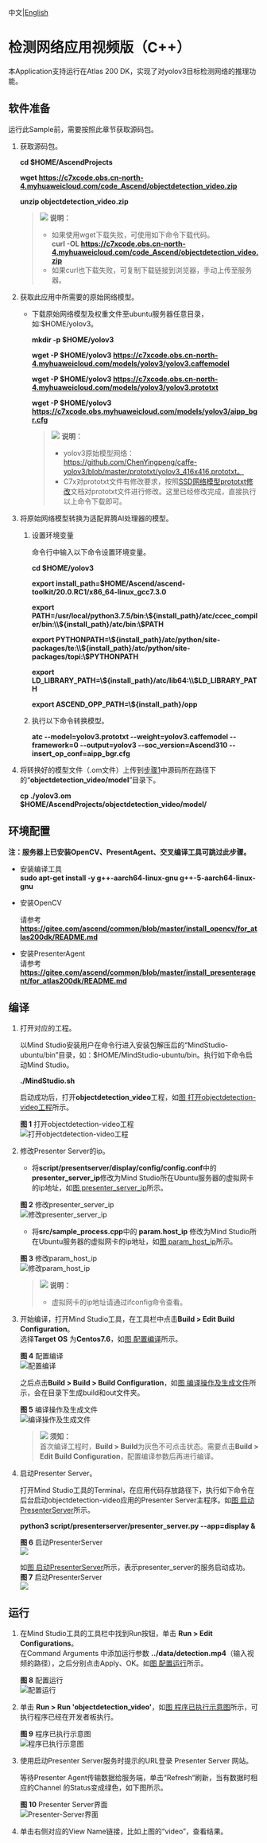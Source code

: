 中文|[English](Readme_EN.md)

#  检测网络应用视频版（C++）<a name="ZH-CN_TOPIC_0219122211"></a>

本Application支持运行在Atlas 200 DK，实现了对yolov3目标检测网络的推理功能。 


## 软件准备<a name="zh-cn_topic_0219108795_section181111827718"></a>

运行此Sample前，需要按照此章节获取源码包。

1.  <a name="zh-cn_topic_0228757084_section8534138124114"></a>获取源码包。

    **cd $HOME/AscendProjects**    

    **wget https://c7xcode.obs.cn-north-4.myhuaweicloud.com/code_Ascend/objectdetection_video.zip** 
  
    **unzip objectdetection_video.zip**    
    
    >![](public_sys-resources/icon-note.gif) **说明：**   
    >- 如果使用wget下载失败，可使用如下命令下载代码。  
    **curl -OL https://c7xcode.obs.cn-north-4.myhuaweicloud.com/code_Ascend/objectdetection_video.zip** 
    >- 如果curl也下载失败，可复制下载链接到浏览器，手动上传至服务器。
    
2.  <a name="zh-cn_topic_0219108795_li2074865610364"></a>获取此应用中所需要的原始网络模型。    
 
     -  下载原始网络模型及权重文件至ubuntu服务器任意目录，如:$HOME/yolov3。

        **mkdir -p $HOME/yolov3**

        **wget -P $HOME/yolov3 https://c7xcode.obs.cn-north-4.myhuaweicloud.com/models/yolov3/yolov3.caffemodel** 
 
        **wget -P $HOME/yolov3 https://c7xcode.obs.cn-north-4.myhuaweicloud.com/models/yolov3/yolov3.prototxt**

        **wget -P $HOME/yolov3 https://c7xcode.obs.myhuaweicloud.com/models/yolov3/aipp_bgr.cfg** 
        >![](public_sys-resources/icon-note.gif) **说明：**   
        >- yolov3原始模型网络： https://github.com/ChenYingpeng/caffe-yolov3/blob/master/prototxt/yolov3_416x416.prototxt。
        >- C7x对prototxt文件有修改要求，按照[SSD网络模型prototxt修改](https://support.huaweicloud.com/usermanual-mindstudioc73/atlasmindstudio_02_0114.html)文档对prototxt文件进行修改。这里已经修改完成，直接执行以上命令下载即可。

3.  将原始网络模型转换为适配昇腾AI处理器的模型。  

    1.  设置环境变量
        
        命令行中输入以下命令设置环境变量。

        **cd \$HOME/yolov3**
        
        **export install_path=\$HOME/Ascend/ascend-toolkit/20.0.RC1/x86_64-linux_gcc7.3.0**  

        **export PATH=/usr/local/python3.7.5/bin:\\${install_path}/atc/ccec_compiler/bin:\\${install_path}/atc/bin:\\$PATH**  

        **export PYTHONPATH=\\${install_path}/atc/python/site-packages/te:\\${install_path}/atc/python/site-packages/topi:\\$PYTHONPATH**  

        **export LD_LIBRARY_PATH=\\${install_path}/atc/lib64:\\$LD_LIBRARY_PATH**  

        **export ASCEND_OPP_PATH=\\${install_path}/opp**  

    2.  执行以下命令转换模型。

        **atc --model=yolov3.prototxt --weight=yolov3.caffemodel --framework=0 --output=yolov3 --soc_version=Ascend310 --insert_op_conf=aipp_bgr.cfg**
    
4.  将转换好的模型文件（.om文件）上传到[步骤1](#zh-cn_topic_0219108795_li953280133816)中源码所在路径下的“**objectdetection_video/model**”目录下。
    
    **cp ./yolov3.om \$HOME/AscendProjects/objectdetection_video/model/**
    

## 环境配置   

**注：服务器上已安装OpenCV、PresentAgent、交叉编译工具可跳过此步骤。**  
    
- 安装编译工具  
  **sudo apt-get install -y g++\-aarch64-linux-gnu g++\-5-aarch64-linux-gnu** 

- 安装OpenCV 
      
    请参考 **https://gitee.com/ascend/common/blob/master/install_opencv/for_atlas200dk/README.md**   

- 安装PresenterAgent   
    请参考 **https://gitee.com/ascend/common/blob/master/install_presenteragent/for_atlas200dk/README.md**  

## 编译<a name="zh-cn_topic_0219108795_section3723145213347"></a>

1.  打开对应的工程。

    以Mind Studio安装用户在命令行进入安装包解压后的“MindStudio-ubuntu/bin”目录，如：$HOME/MindStudio-ubuntu/bin。执行如下命令启动Mind Studio。

    **./MindStudio.sh**

    启动成功后，打开**objectdetection_video**工程，如[图 打开objectdetection-video工程](#zh-cn_topic_0228461902_zh-cn_topic_0203223265_fig11106241192810)所示。

    **图 1**  打开objectdetection-video工程<a name="zh-cn_topic_0228461902_zh-cn_topic_0203223265_fig11106241192810"></a>  
    ![](figures/打开objectdetection_video工程.png "打开objectdetection-video工程")

2.  修改Presenter Server的ip。  
    -  将**script/presentserver/display/config/config.conf**中的**presenter_server_ip**修改为Mind Studio所在Ubuntu服务器的虚拟网卡的ip地址，如[图 presenter_server_ip](#zh-cn_topic_0228461902_zh-cn_topic_0203223265_fig1110624110)所示。

      **图 2**  修改presenter_server_ip<a name="zh-cn_topic_0228461902_zh-cn_topic_0203223265_fig1110624110"></a>  
      ![](figures/presenter_server_ip.png "修改presenter_server_ip")      
    -  将**src/sample_process.cpp**中的 **param.host_ip** 修改为Mind Studio所在Ubuntu服务器的虚拟网卡的ip地址，如[图 param_host_ip](#zh-cn_topic_0228461902_zh-cn_topic_0203223265_fig11)所示。

      **图 3**  修改param_host_ip<a name="zh-cn_topic_0228461902_zh-cn_topic_0203223265_fig11"></a>  
      ![](figures/param_host_ip.png "修改param_host_ip")    

    >![](public_sys-resources/icon-note.gif) **说明：**    
    >-  虚拟网卡的ip地址请通过ifconfig命令查看。    
3.  开始编译，打开Mind Studio工具，在工具栏中点击**Build \> Edit Build Configuration**。  
    选择**Target OS** 为**Centos7.6**，如[图 配置编译](#zh-cn_topic_0203223265_fig17414647130)所示。

    **图 4**  配置编译<a name="zh-cn_topic_0203223265_fig17414647130"></a>  
    ![](figures/配置build.png "配置编译")  
    
    之后点击**Build \> Build \> Build Configuration**，如[图 编译操作及生成文件](#zh-cn_topic_0203223265_fig1741464713019)所示，会在目录下生成build和out文件夹。

    **图 5**  编译操作及生成文件<a name="zh-cn_topic_0203223265_fig1741464713019"></a>  
    ![](figures/编译操作及生成文件.png "编译操作及生成文件")

    >![](public_sys-resources/icon-notice.gif) **须知：**   
    >首次编译工程时，**Build \> Build**为灰色不可点击状态。需要点击**Build \> Edit Build Configuration**，配置编译参数后再进行编译。  

4.  启动Presenter Server。

    打开Mind Studio工具的Terminal，在应用代码存放路径下，执行如下命令在后台启动objectdetection-video应用的Presenter Server主程序。如[图 启动PresenterServer](#zh-cn_topic_0228461904_zh-cn_topic_0203223294_fig423515251067)所示。

    **python3 script/presenterserver/presenter_server.py --app=display &**

    **图 6**  启动PresenterServer<a name="zh-cn_topic_0228461904_zh-cn_topic_0203223294_fig423515251067"></a>  
    ![](figures/presentserver1.png)
   
  
    如[图 启动PresenterServer](#zh-cn_topic_0228461904_zh-cn_topic_0203223294_fig423)所示，表示presenter_server的服务启动成功。  
    **图 7**  启动PresenterServer<a name="zh-cn_topic_0228461904_zh-cn_topic_0203223294_fig423"></a>    
    ![](figures/presentserver2.png)

## 运行<a name="zh-cn_topic_0219108795_section1620073406"></a>
1.  在Mind Studio工具的工具栏中找到Run按钮，单击  **Run \> Edit Configurations**。  
    在Command Arguments 中添加运行参数 **../data/detection.mp4**（输入视频的路径），之后分别点击Apply、OK。如[图 配置运行](#zh-cn_topic_0203223265_fig93931954162720)所示。   

    **图 8**  配置运行<a name="zh-cn_topic_0203223265_fig93931954162720"></a>   
    ![](figures/配置run.png "配置运行")
 
2.  单击  **Run \> Run 'objectdetection_video'**，如[图 程序已执行示意图](#zh-cn_topic_0203223265_fig93931954162719)所示，可执行程序已经在开发者板执行。  

    **图 9**  程序已执行示意图<a name="zh-cn_topic_0203223265_fig93931954162719"></a>  
    ![](figures/程序已执行示意图.png "程序已执行示意图")  
3.  使用启动Presenter Server服务时提示的URL登录 Presenter Server 网站。

    等待Presenter Agent传输数据给服务端，单击“Refresh“刷新，当有数据时相应的Channel 的Status变成绿色，如下图所示。

    **图 10**  Presenter Server界面<a name="zh-cn_topic_0228461904_zh-cn_topic_0203223294_fig113691556202312"></a>  
    ![](figures/Presenter-Server界面.png "Presenter-Server界面") 

4.  单击右侧对应的View Name链接，比如上图的“video”，查看结果。





